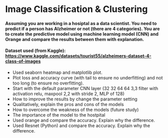 # Image Classification & Clustering
#### Assuming you are working in a hosiptal as a data scientist. You need to predict if a person has Alzheimer or not (there are 4 categories). You are to create the predictive model using machine learning model (CNN) and Orange and compare the results between them with explanation.
#### Dataset used (from Kaggle): https://www.kaggle.com/datasets/tourist55/alzheimers-dataset-4-class-of-images
- Used seaborn heatmap and matplotlib plot.
- Plot loss and accuracy curve (with tail to ensure no underfitting) and not too long (to ensure no overfitting).
- Start with the default parameter CNN layer (32 32 64 64 3,3 filter with activation relu, maxpool 2,2 with stride 2, MLP of 128)
- How to improve the results by change the parameter setting
- Qualitatively, explain the pros and cons of the models
- How to overcome the weakness of the models (future study)
- The importance of the model to the hostpital
- Used orange and compare the accuracy. Explain why the difference.
- Used Resnet (Python) and compare the accuracy. Explain why the difference.
